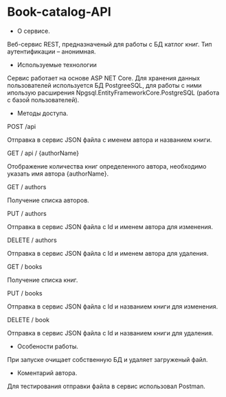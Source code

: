 # Book-catalog-API

* О сервисе. 

Веб-сервис REST, предназначеный для работы с БД катлог книг. Тип аутентификации – анонимная.



* Используемые технологии

Сервис работает на основе ASP NET Core. Для хранения данных пользователей используется БД PostgreeSQL, для работы с ними ипользую расширения Npgsql.EntityFrameworkCore.PostgreSQL (работа с базой пользователей).



* Методы доступа.
 
POST /api

Отправка в сервис JSON файла с именем автора и названием книги.

GET / api / {authorName}

Отображение количества книг определенного автора, необходимо указать имя автора {authorName}.

GET / authors

Получение списка авторов.

PUT / authors

Отправка в сервис JSON файла с Id и именем автора для изменения.

DELETE / authors 

Отправка в сервис JSON файла с Id и именем автора для удаления.



GET / books

Получение списка книг.

PUT / books

Отправка в сервис JSON файла с Id и названием книги для изменения.

DELETE / book

Отправка в сервис JSON файла с Id и названием книги для удаления.






* Особености работы.
 
При запуске очищает собственную БД и удаляет загруженый файл.

* Коментарий автора.

Для тестирования отправки файла в сервис использовал Postman.
